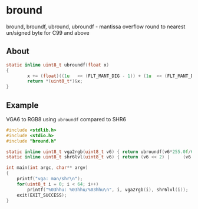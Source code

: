 # bround
bround, broundf, ubround, ubroundf - mantissa overflow round to nearest un/signed byte for C99 and above

## About

```c
static inline uint8_t ubroundf(float x)
{
        x += (float)((1u   << (FLT_MANT_DIG - 1)) + (1u  << (FLT_MANT_DIG - 2)));
        return *(uint8_t*)&x;
}
```
## Example

VGA6 to RGB8 using `ubroundf` compared to SHR6

```c
#include <stdlib.h>
#include <stdio.h>
#include "bround.h"

static inline uint8_t vga2rgb(uint8_t v6) { return ubroundf(v6*255.0f/63.0f); }
static inline uint8_t shr6lvl(uint8_t v6) { return (v6 << 2) |     (v6 >> 6); }

int main(int argc, char** argv)
{
	printf("vga: man/shr\n");
	for(uint8_t i = 0; i < 64; i++)
		printf("%03hhu: %03hhu/%03hhu\n", i, vga2rgb(i), shr6lvl(i));
	exit(EXIT_SUCCESS);
}
```

